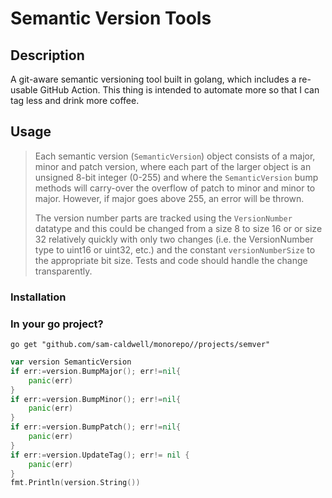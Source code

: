 Semantic Version Tools
======================

## Description

A git-aware semantic versioning tool built in golang, which 
includes a re-usable GitHub Action. This thing is intended to 
automate more so that I can tag less and drink more coffee.

## Usage

> Each semantic version (`SemanticVersion`) object consists of
> a major, minor and patch version, where each part of the
> larger object is an unsigned 8-bit integer (0-255) and where
> the `SemanticVersion` bump methods will carry-over the overflow
> of patch to minor and minor to major. However, if major goes
> above 255, an error will be thrown.
>
> The version number parts are tracked using the `VersionNumber`
> datatype and this could be changed from a size 8 to size 16 or
> or size 32 relatively quickly with only two changes (i.e. the
> VersionNumber type to uint16 or uint32, etc.) and the constant
> `versionNumberSize` to the appropriate bit size. Tests and code
> should handle the change transparently.

### Installation

### In your go project?

`go get "github.com/sam-caldwell/monorepo//projects/semver"`

```go
var version SemanticVersion
if err:=version.BumpMajor(); err!=nil{
    panic(err)
}
if err:=version.BumpMinor(); err!=nil{
    panic(err)
}
if err:=version.BumpPatch(); err!=nil{
    panic(err)
}
if err:=version.UpdateTag(); err!= nil {
    panic(err)
}
fmt.Println(version.String())
```
